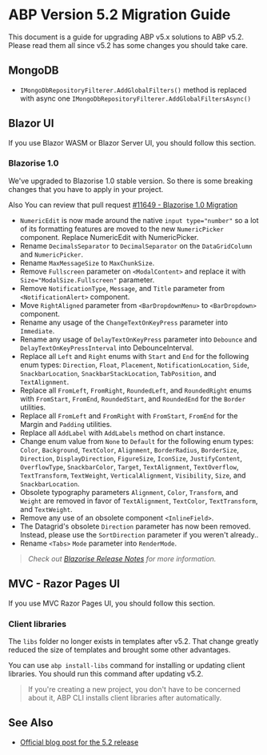 # ABP Version 5.2 Migration Guide

This document is a guide for upgrading ABP v5.x solutions to ABP v5.2. Please read them all since v5.2 has some changes you should take care.


## MongoDB

- `IMongoDbRepositoryFilterer.AddGlobalFilters()` method is replaced with async one `IMongoDbRepositoryFilterer.AddGlobalFiltersAsync()` 

## Blazor UI
If you use Blazor WASM or Blazor Server UI, you should follow this section.

### Blazorise 1.0
We've upgraded to Blazorise 1.0 stable version. So there is some breaking changes that you have to apply in your project.

Also You can review that pull request [#11649 - Blazorise 1.0 Migration](https://github.com/abpframework/abp/pull/11649)

- `NumericEdit` is now made around the native `input type="number"` so a lot of its formatting features are moved to the new `NumericPicker` component. Replace NumericEdit with NumericPicker.
- Rename `DecimalsSeparator` to `DecimalSeparator` on the `DataGridColumn` and `NumericPicker`.
- Rename `MaxMessageSize` to `MaxChunkSize`.
- Remove `Fullscreen` parameter on `<ModalContent>` and replace it with `Size="ModalSize.Fullscreen"` parameter.
- Remove `NotificationType`, `Message`, and `Title` parameter from `<NotificationAlert>` component.
- Move `RightAligned` parameter from `<BarDropdownMenu>` to `<BarDropdown>` component.
- Rename any usage of the `ChangeTextOnKeyPress` parameter into `Immediate`.
- Rename any usage of `DelayTextOnKeyPress` parameter into `Debounce` and `DelayTextOnKeyPressInterval` into DebounceInterval.
- Replace all `Left` and `Right` enums with `Start` and `End` for the following enum types: `Direction`, `Float`, `Placement`, `NotificationLocation`, `Side`, `SnackbarLocation`, `SnackbarStackLocation`, `TabPosition`, and `TextAlignment`.
- Replace all `FromLeft`, `FromRight`, `RoundedLeft`, and `RoundedRight` enums with `FromStart`, `FromEnd`, `RoundedStart`, and `RoundedEnd` for the `Border` utilities.
- Replace all `FromLeft` and `FromRight` with `FromStart`, `FromEnd` for the Margin and `Padding` utilities.
- Replace all `AddLabel` with `AddLabels` method on chart instance.
- Change enum value from `None` to `Default` for the following enum types: `Color`, `Background`, `TextColor`, `Alignment`, `BorderRadius`, `BorderSize`, `Direction`, `DisplayDirection`, `FigureSize`, `IconSize`, `JustifyContent`, `OverflowType`, `SnackbarColor`, `Target`, `TextAlignment`, `TextOverflow`, `TextTransform`, `TextWeight`, `VerticalAlignment`, `Visibility`, `Size`, and `SnackbarLocation`.
- Obsolete typography parameters `Alignment`, `Color`, `Transform`, and `Weight` are removed in favor of `TextAlignment`, `TextColor`, `TextTransform`, and `TextWeight`.
- Remove any use of an obsolete component `<InlineField>`.
- The Datagrid's obsolete `Direction` parameter has now been removed. Instead, please use the `SortDirection` parameter if you weren't already..
- Rename `<Tabs>` `Mode` parameter into `RenderMode`.

> _Check out [Blazorise Release Notes](https://preview.blazorise.com/news/release-notes/100) for more information._

## MVC - Razor Pages UI

If you use MVC Razor Pages UI, you should follow this section.

### Client libraries
The `libs` folder no longer exists in templates after v5.2. That change greatly reduced the size of templates and brought some other advantages.

You can use `abp install-libs` command for installing or updating client libraries. You should run this command after updating v5.2.

> If you're creating a new project, you don't have to be concerned about it, ABP CLI installs client libraries after automatically.

## See Also

* [Official blog post for the 5.2 release](https://blog.abp.io/abp/ABP.IO-Platform-5-2-RC-Has-Been-Published)

